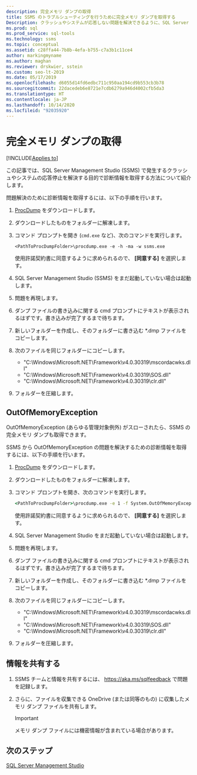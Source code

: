 ```yaml
---
description: 完全メモリ ダンプの取得
title: SSMS のトラブルシューティングを行うために完全メモリ ダンプを取得する
Description: クラッシュやシステムが応答しない問題を解決できるように、SQL Server Management Studio (SSMS) から診断情報を取得します。
ms.prod: sql
ms.prod_service: sql-tools
ms.technology: ssms
ms.topic: conceptual
ms.assetid: c28ffa44-7b8b-4efa-b755-c7a3b1c11ce4
author: markingmyname
ms.author: maghan
ms.reviewer: drskwier, sstein
ms.custom: seo-lt-2019
ms.date: 05/17/2019
ms.openlocfilehash: d6055d14fd6edbc711c950aa194cd9b553cb3b78
ms.sourcegitcommit: 22dacedeb6e8721e7cdb6279a946d4002cfb5da3
ms.translationtype: HT
ms.contentlocale: ja-JP
ms.lasthandoff: 10/14/2020
ms.locfileid: "92035920"
---
```

# <a name="get-full-memory-dump"></a>完全メモリ ダンプの取得

[!INCLUDE[Applies to](../../includes/appliesto-ss-asdb-asdw-xxx-md.md)]

この記事では、SQL Server Management Studio (SSMS) で発生するクラッシュやシステムの応答停止を解決する目的で診断情報を取得する方法について紹介します。

問題解決のために診断情報を取得するには、以下の手順を行います。

1. [ProcDump](/sysinternals/downloads/procdump) をダウンロードします。

2. ダウンロードしたものをフォルダーに解凍します。

3. コマンド プロンプトを開き (`cmd.exe` など)、次のコマンドを実行します。

    ```console
    <PathToProcDumpFolder>\procdump.exe -e -h -ma -w ssms.exe
    ```

    使用許諾契約書に同意するように求められるので、 **[同意する]** を選択します。

4. SQL Server Management Studio (SSMS) をまだ起動していない場合は起動します。

5. 問題を再現します。

6. ダンプ ファイルの書き込みに関する cmd プロンプトにテキストが表示されるはずです。書き込みが完了するまで待ちます。

7. 新しいフォルダーを作成し、そのフォルダーに書き込む *.dmp ファイルをコピーします。

8. 次のファイルを同じフォルダーにコピーします。

    * "C:\Windows\Microsoft.NET\Framework\v4.0.30319\mscordacwks.dll"
    * "C:\Windows\Microsoft.NET\Framework\v4.0.30319\SOS.dll"
    * "C:\Windows\Microsoft.NET\Framework\v4.0.30319\clr.dll"

9. フォルダーを圧縮します。

## <a name="outofmemoryexception"></a>OutOfMemoryException

OutOfMemoryException (あらゆる管理対象例外) がスローされたら、SSMS の完全メモリ ダンプも取得できます。

SSMS から OutOfMemoryException の問題を解決するための診断情報を取得するには、以下の手順を行います。

1. [ProcDump](/sysinternals/downloads/procdump) をダウンロードします。

2. ダウンロードしたものをフォルダーに解凍します。

3. コマンド プロンプトを開き、次のコマンドを実行します。

    ```cmd
    <PathToProcDumpFolder>\procdump.exe -e 1 -f System.OutOfMemoryException -ma -w ssms.exe
    ```

    使用許諾契約書に同意するように求められるので、 **[同意する]** を選択します。

4. SQL Server Management Studio をまだ起動していない場合は起動します。

5. 問題を再現します。

6. ダンプ ファイルの書き込みに関する cmd プロンプトにテキストが表示されるはずです。書き込みが完了するまで待ちます。

7. 新しいフォルダーを作成し、そのフォルダーに書き込む *.dmp ファイルをコピーします。

8. 次のファイルを同じフォルダーにコピーします。

    * "C:\Windows\Microsoft.NET\Framework\v4.0.30319\mscordacwks.dll"
    * "C:\Windows\Microsoft.NET\Framework\v4.0.30319\SOS.dll"
    * "C:\Windows\Microsoft.NET\Framework\v4.0.30319\clr.dll"

9. フォルダーを圧縮します。

## <a name="share-the-information"></a>情報を共有する

1. SSMS チームと情報を共有するには、 https://aka.ms/sqlfeedback で問題を記録します。

2. さらに、ファイルを収集できる OneDrive (または同等のもの) に収集したメモリ ダンプ ファイルを共有します。

    > [!Important]
    > メモリ ダンプ ファイルには機密情報が含まれている場合があります。

## <a name="next-steps"></a>次のステップ

[SQL Server Management Studio](../sql-server-management-studio-ssms.md)